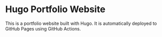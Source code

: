 # Hugo Portfolio Website

This is a portfolio website built with Hugo. It is automatically deployed to GitHub Pages using GitHub Actions.
